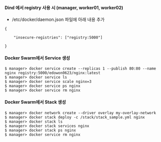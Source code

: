 #### Dind 에서 registry 사용 시 (manager, worker01, worker02)
- /etc/docker/daemon.json 파일에 아래 내용 추가
````
{

    "insecure-registries": ["registry:5000"]

}
````

#### Docker Swarm에서 Service 생성
````
$ manager> docker service create --replicas 1 --publish 80:80 --name nginx registry:5000/edowon0623/nginx:latest
$ manager> docker service ls 
$ manager> docker service scale nginx=3
$ manager> docker service ps nginx
$ manager> docker service rm nginx
````


#### Docker Swarm에서 Stack 생성
````
$ manager> docker network create --driver overlay my-overlay-network
$ manager> docker stack deploy -c /stack/stack_sample.yml nginx
$ manager> docker stack ls 
$ manager> docker stack services nginx 
$ manager> docker stack ps nginx
$ manager> docker service rm nginx
````


